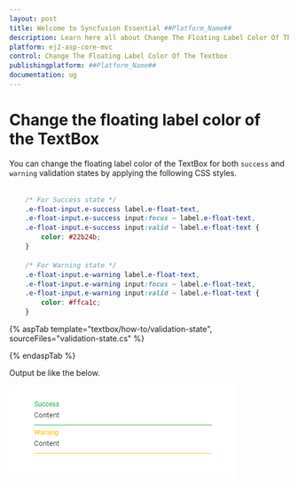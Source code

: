 ```yaml
---
layout: post
title: Welcome to Syncfusion Essential ##Platform_Name##
description: Learn here all about Change The Floating Label Color Of The Textbox of Syncfusion Essential ##Platform_Name## widgets based on HTML5 and jQuery.
platform: ej2-asp-core-mvc
control: Change The Floating Label Color Of The Textbox
publishingplatform: ##Platform_Name##
documentation: ug
---
```



# Change the floating label color of the TextBox

You can change the floating label color of the TextBox for both `success` and `warning` validation states by applying the following CSS styles.

```CSS

    /* For Success state */
    .e-float-input.e-success label.e-float-text,
    .e-float-input.e-success input:focus ~ label.e-float-text,
    .e-float-input.e-success input:valid ~ label.e-float-text {
        color: #22b24b;
    }

    /* For Warning state */
    .e-float-input.e-warning label.e-float-text,
    .e-float-input.e-warning input:focus ~ label.e-float-text,
    .e-float-input.e-warning input:valid ~ label.e-float-text {
        color: #ffca1c;
    }

```

{% aspTab template="textbox/how-to/validation-state", sourceFiles="validation-state.cs" %}

{% endaspTab %}

Output be like the below.

![textbox](../images/textbox-success.png)